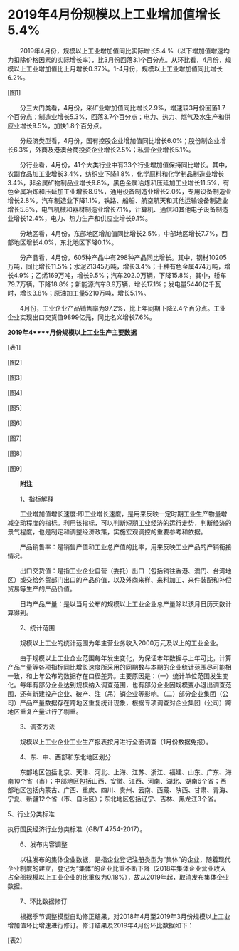 # 2019年4月份规模以上工业增加值增长5.4%

　　2019年4月份，规模以上工业增加值同比实际增长5.4 %（以下增加值增速均为扣除价格因素的实际增长率），比3月份回落3.1个百分点。从环比看，4月份，规模以上工业增加值比上月增长0.37%。1-4月份，规模以上工业增加值同比增长6.2%。

\[图1\]

　　分三大门类看，4月份，采矿业增加值同比增长2.9%，增速较3月份回落1.7个百分点；制造业增长5.3%，回落3.7个百分点；电力、热力、燃气及水生产和供应业增长9.5%，加快1.8个百分点。

　　分经济类型看，4月份，国有控股企业增加值同比增长6.0%；股份制企业增长6.3%，外商及港澳台商投资企业增长2.5%；私营企业增长5.1%。

　　分行业看，4月份，41个大类行业中有33个行业增加值保持同比增长。其中，农副食品加工业增长3.4%，纺织业下降1.8%，化学原料和化学制品制造业增长3.4%，非金属矿物制品业增长9.8%，黑色金属冶炼和压延加工业增长11.5%，有色金属冶炼和压延加工业增长8.9%，通用设备制造业增长2.0%，专用设备制造业增长2.8%，汽车制造业下降1.1%，铁路、船舶、航空航天和其他运输设备制造业增长5.8%，电气机械和器材制造业增长7.1%，计算机、通信和其他电子设备制造业增长12.4%，电力、热力生产和供应业增长9.1%。

　　分地区看，4月份，东部地区增加值同比增长2.5%，中部地区增长7.7%，西部地区增长4.0%，东北地区下降0.1%。

　　分产品看，4月份，605种产品中有298种产品同比增长。其中，钢材10205万吨，同比增长11.5%；水泥21345万吨，增长3.4%；十种有色金属474万吨，增长4.9%；乙烯169万吨，增长9.5%；汽车202.0万辆，下降15.8%，其中，轿车79.7万辆，下降18.8%；新能源汽车8.9万辆，增长17.1%；发电量5440亿千瓦时，增长3.8%；原油加工量5210万吨，增长5.1%。

　　4月份，工业企业产品销售率为97.2%，比上年同期下降2.4个百分点。工业企业实现出口交货值9899亿元，同比名义增长7.6%。

**2019****年****4****月份规模以上工业生产主要数据**

\[表1\]

\[图2\]

\[图3\]

\[图4\]

\[图5\]

\[图6\]

\[图7\]

\[图8\]

\[图9\]

　　**附注**

　　1、指标解释

　　工业增加值增长速度:即工业增长速度，是用来反映一定时期工业生产物量增减变动程度的指标。利用该指标，可以判断短期工业经济的运行走势，判断经济的景气程度，也是制定和调整经济政策，实施宏观调控的重要参考和依据。

　　产品销售率：是销售产值和工业总产值的比率，用来反映工业产品的产销衔接情况。

　　出口交货值：是指工业企业自营（委托）出口（包括销往香港、澳门、台湾地区）或交给外贸部门出口的产品价值，以及外商来样、来料加工、来件装配和补偿贸易等生产的产品价值。

　　日均产品产量：是以当月公布的规模以上工业企业总产量除以该月日历天数计算得到。

　　2、统计范围

　　规模以上工业的统计范围为年主营业务收入2000万元及以上的工业企业。

　　由于规模以上工业企业范围每年发生变化，为保证本年数据与上年可比，计算产品产量等各项指标同比增长速度所采用的同期数与本期的企业统计范围尽可能相一致，和上年公布的数据存在口径差异。主要原因是：（一）统计单位范围发生变化。每年有部分企业达到规模纳入调查范围，也有部分企业因规模变小退出调查范围，还有新建投产企业、破产、注（吊）销企业等影响。（二）部分企业集团（公司）产品产量数据存在跨地区重复统计现象，根据专项调查对企业集团（公司）跨地区重复产量进行了剔重。

　　3、调查方法

　　规模以上工业企业工业生产报表按月进行全面调查（1月份数据免报）。

　　4、东、中、西部和东北地区划分

　　东部地区包括北京、天津、河北、上海、江苏、浙江、福建、山东、广东、海南10个省（市）；中部地区包括山西、安徽、江西、河南、湖北、湖南6个省；西部地区包括内蒙古、广西、重庆、四川、贵州、云南、西藏、陕西、甘肃、青海、宁夏、新疆12个省（市、自治区）；东北地区包括辽宁、吉林、黑龙江3个省。

5、行业分类标准

执行国民经济行业分类标准（GB/T 4754-2017）。

　　6、发布内容调整

　　以往发布的集体企业数据，是指企业登记注册类型为“集体”的企业，随着现代企业制度的建立，登记为“集体”的企业比重不断下降（2018年集体企业营业收入占全部规模以上工业企业的比重仅为0.18%），故从2019年起，取消发布集体企业数据。

　　7、环比数据修订

　　根据季节调整模型自动修正结果，对2018年4月至2019年3月份规模以上工业增加值环比增速进行修订。修订结果及2019年4月份环比数据如下：

\[表2\]